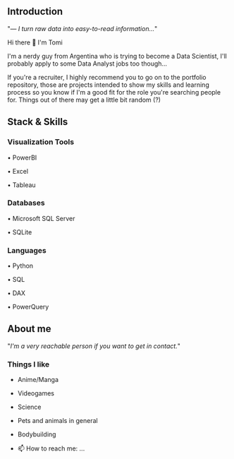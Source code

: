 ## Introduction

"*— I turn raw data into easy-to-read information...*"

Hi there 👋 I'm Tomi

I'm a nerdy guy from Argentina who is trying to become a Data Scientist, I'll probably apply to some Data Analyst jobs too though...

If you're a recruiter, I highly recommend you to go on to the portfolio repository, those are projects intended to show my skills and learning process so you know if I'm a good fit for the role you're searching people for. Things out of there may get a little bit random (?)

## Stack & Skills

### Visualization Tools
• PowerBI

• Excel

• Tableau

### Databases
• Microsoft SQL Server

• SQLite
### Languages 
• Python

• SQL

• DAX

• PowerQuery

## About me
"*I'm a very reachable person if you want to get in contact.*"
### Things I like
 - Anime/Manga
 - Videogames
 - Science
 - Pets and animals in general
 - Bodybuilding

 - 📫 How to reach me: ...
